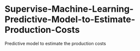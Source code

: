 # Supervise-Machine-Learning-Predictive-Model-to-Estimate-Production-Costs
Predictive model to estimate the production costs
